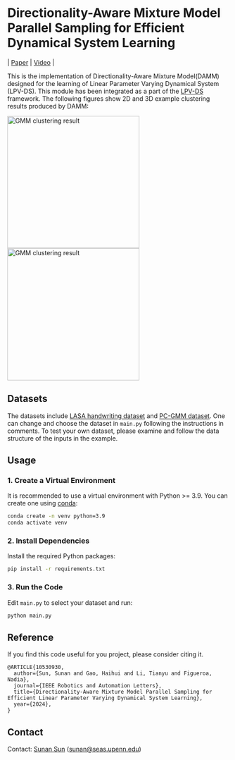 # Directionality-Aware Mixture Model Parallel Sampling for Efficient Dynamical System Learning

| [Paper](https://arxiv.org/abs/2309.02609) | [Video](https://www.youtube.com/watch?v=pLnZkyTlyNA&ab_channel=SunanSun) |



This is the implementation of Directionality-Aware Mixture Model(DAMM) designed for the learning of Linear Parameter Varying Dynamical System (LPV-DS). This module has been integrated as a part of the [LPV-DS](https://github.com/SunannnSun/lpvds) framework.
The following figures show 2D and 3D example clustering results produced by DAMM:

<img src="gmm_result_pcgmm.png" alt="GMM clustering result" height="300"/>
<img src="gmm_result_demo.png" alt="GMM clustering result" height="300"/>


## Datasets
The datasets include [LASA handwriting dataset](https://github.com/justagist/pyLasaDataset) and [PC-GMM dataset](https://github.com/nbfigueroa/phys-gmm). One can change and choose the dataset in `main.py` following the instructions in comments. To test your own dataset, please examine and follow the data structure of the inputs in the example.


## Usage

### 1. Create a Virtual Environment

It is recommended to use a virtual environment with Python >= 3.9. You can create one using [conda](https://docs.conda.io/en/latest/):

```bash
conda create -n venv python=3.9
conda activate venv
```

### 2. Install Dependencies

Install the required Python packages:

```bash
pip install -r requirements.txt
```

### 3. Run the Code

Edit `main.py` to select your dataset and run:

```bash
python main.py
```


## Reference

If you find this code useful for you project, please consider citing it.

```
@ARTICLE{10530930,
  author={Sun, Sunan and Gao, Haihui and Li, Tianyu and Figueroa, Nadia},
  journal={IEEE Robotics and Automation Letters}, 
  title={Directionality-Aware Mixture Model Parallel Sampling for Efficient Linear Parameter Varying Dynamical System Learning}, 
  year={2024},
}
```

## Contact

Contact: [Sunan Sun](https://sunan-sun.github.io/) (sunan@seas.upenn.edu)




